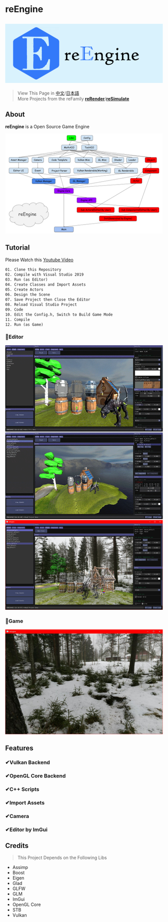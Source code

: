 # reEngine
![reEngine](readMe/reEngine.png)
---
> View This Page in [中文](readMe/readMe_CN.md)/[日本語](readMe/readMe_JP.md)  
> More Projects from the reFamily [**reRender**](https://github.com/GZhonghui/reRender)/[**reSimulate**](https://github.com/GZhonghui/reSimulate)

## About
**reEngine** is a Open Source Game Engine

![Layout](readMe/Layout.png)

## Tutorial
Please Watch this [Youtube Video](https://www.youtube.com/channel/UCa0G_UHT3j2vzTHHy_2CN2w)
```
01. Clone this Repository
02. Compile with Visual Studio 2019
03. Run (as Editor)
04. Create Classes and Import Assets
05. Create Actors
06. Design the Scene
07. Save Project then Close the Editor
08. Reload Visual Studio Project
09. Code
10. Edit the Config.h, Switch to Build Game Mode
11. Compile
12. Run (as Game)
```

### 🚩Editor
![Editor](readMe/Editor_01.mini.gif)
![Editor](readMe/Editor_02.mini.gif)
![Editor](readMe/Editor_03.png)

### 🚩Game
![Game](readMe/Game.jpg)

## Features
### ✔Vulkan Backend
### ✔OpenGL Core Backend
### ✔C++ Scripts
### ✔Import Assets
### ✔Camera
### ✔Editor by ImGui

## Credits
> This Project Depends on the Following Libs
* Assimp
* Boost
* Eigen
* Glad
* GLFW
* GLM
* ImGui
* OpenGL Core
* STB
* Vulkan
